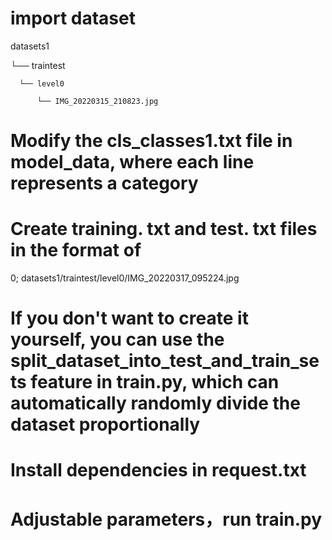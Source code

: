 # import dataset
datasets1

  └── traintest

      └── level0
    
          └── IMG_20220315_210823.jpg

# Modify the cls_classes1.txt file in model_data, where each line represents a category

# Create training. txt and test. txt files in the format of 
0; datasets1/traintest/level0/IMG_20220317_095224.jpg
# If you don't want to create it yourself, you can use the split_dataset_into_test_and_train_sets feature in train.py, which can automatically randomly divide the dataset proportionally
# Install dependencies in request.txt
# Adjustable parameters，run train.py
